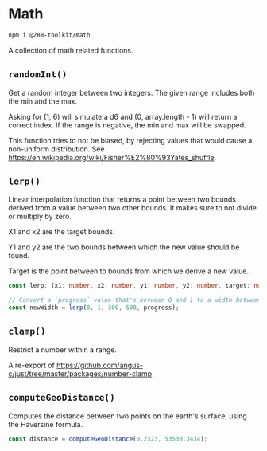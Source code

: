 # Math

```sh
npm i @288-toolkit/math
```

A collection of math related functions.

## `randomInt()`

Get a random integer between two integers. The given range includes both the min and the max.

Asking for (1, 6) will simulate a d6 and (0, array.length - 1) will return a correct index. If the
range is negative, the min and max will be swapped.

This function tries to not be biased, by rejecting values that would cause a non-uniform
distribution. See https://en.wikipedia.org/wiki/Fisher%E2%80%93Yates_shuffle.

## `lerp()`

Linear interpolation function that returns a point between two bounds derived from a value between
two other bounds. It makes sure to not divide or multiply by zero.

X1 and x2 are the target bounds.

Y1 and y2 are the two bounds between which the new value should be found.

Target is the point between to bounds from which we derive a new value.

```ts
const lerp: (x1: number, x2: number, y1: number, y2: number, target: number) => number;
```

```ts
// Convert a `progress` value that's between 0 and 1 to a width between 300 and 500.
const newWidth = lerp(0, 1, 300, 500, progress);
```

## `clamp()`

Restrict a number within a range.

A re-export of https://github.com/angus-c/just/tree/master/packages/number-clamp

## `computeGeoDistance()`

Computes the distance between two points on the earth's surface, using the Haversine formula.

```ts
const distance = computeGeoDistance(0.2323, 53530.3434);
```
